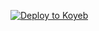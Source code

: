 [![Deploy to Koyeb](https://www.koyeb.com/static/images/deploy/button.svg)](https://app.koyeb.com/deploy?type=git&repository=github.com/PIROXTG/eva&env[WEBHOOK]=True&env[BOT_TOKEN]&env[API_ID]&env[API_HASH]&env[AUTH_CHANNEL]&env[REQ_CHANNEL]&env[JOIN_REQS_DB]&env[DATABASE_URI]&env[DATABASE_URL]&run_command=python%20bot.py&branch=main&name=mr-rofessor)  